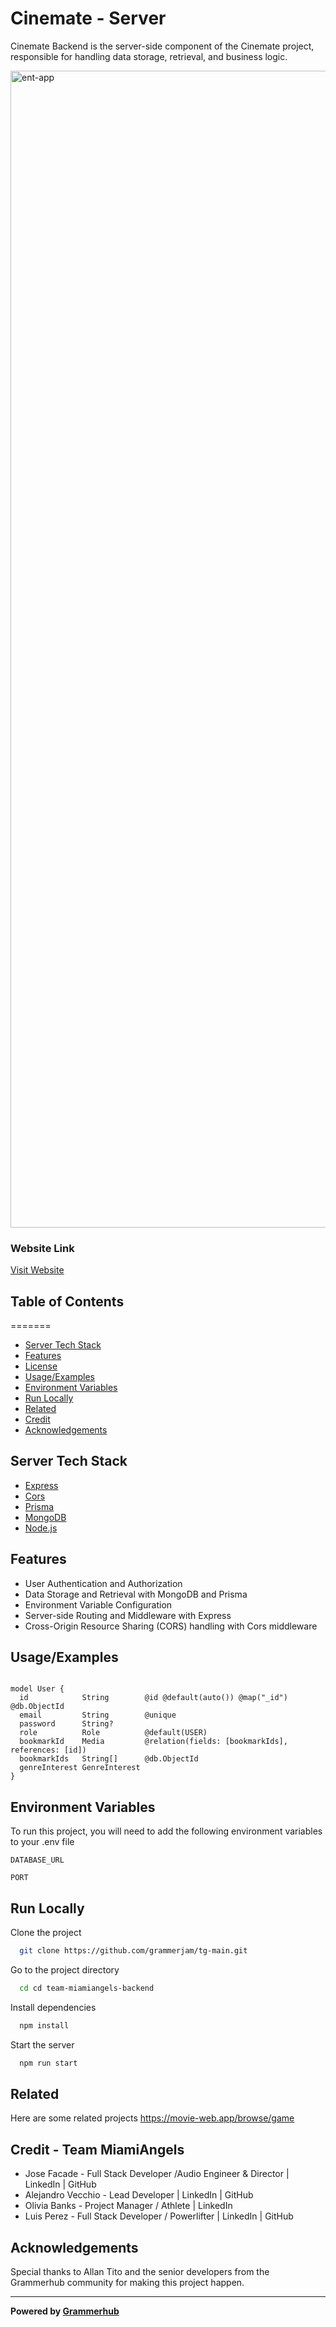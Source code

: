 # Cinemate - Server

Cinemate Backend is the server-side component of the Cinemate project, responsible for handling data storage, retrieval, and business logic.

<img width="1851" alt="ent-app" src="https://github.com/grammerjam/team-miamiangels-backend/assets/53446311/bf3e9596-dd74-4a10-8eae-1c9a88e5acd8">

### Website Link

[Visit Website](https://develop--transcendent-arithmetic-b66dd1.netlify.app/)


## Table of Contents
=======

- [Server Tech Stack](#server-tech-stack)
- [Features](#features)
- [License](#license)
- [Usage/Examples](#usageexamples)
- [Environment Variables](#environment-variables)
- [Run Locally](#run-locally)
- [Related](#related)
- [Credit](#credit)
- [Acknowledgements](#acknowledgements)

## Server Tech Stack

- [Express](https://expressjs.com/)
- [Cors](https://www.npmjs.com/package/cors)
- [Prisma](https://www.prisma.io/)
- [MongoDB](https://www.mongodb.com/)
- [Node.js](https://nodejs.org/)

## Features

- User Authentication and Authorization
- Data Storage and Retrieval with MongoDB and Prisma
- Environment Variable Configuration
- Server-side Routing and Middleware with Express
- Cross-Origin Resource Sharing (CORS) handling with Cors middleware

## Usage/Examples

```prisma

model User {
  id            String        @id @default(auto()) @map("_id") @db.ObjectId
  email         String        @unique
  password      String?
  role          Role          @default(USER)
  bookmarkId    Media         @relation(fields: [bookmarkIds], references: [id])
  bookmarkIds   String[]      @db.ObjectId
  genreInterest GenreInterest
}
```

## Environment Variables

To run this project, you will need to add the following environment variables to your .env file

`DATABASE_URL`

`PORT`

## Run Locally

Clone the project

```bash
  git clone https://github.com/grammerjam/tg-main.git
```
Go to the project directory
```bash
  cd cd team-miamiangels-backend
```
Install dependencies
```bash
  npm install
```
Start the server
```bash
  npm run start
```

## Related

Here are some related projects
https://movie-web.app/browse/game

## Credit - Team MiamiAngels

* Jose Facade - Full Stack Developer /Audio Engineer & Director | LinkedIn | GitHub
* Alejandro Vecchio - Lead Developer  | LinkedIn | GitHub
* Olivia Banks - Project Manager / Athlete | LinkedIn
* Luis Perez - Full Stack Developer / Powerlifter | LinkedIn | GitHub

## Acknowledgements

Special thanks to Allan Tito and the senior developers from the Grammerhub community for making this project happen.

______________________________

**Powered by [Grammerhub](http://discord.grammerhub.org)**
